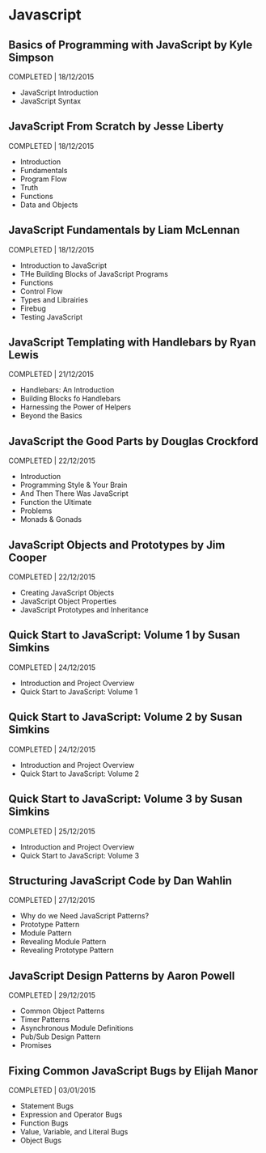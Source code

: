 # Javascript

## Basics of Programming with JavaScript by Kyle Simpson
COMPLETED | 18/12/2015

- JavaScript Introduction
- JavaScript Syntax

## JavaScript From Scratch by Jesse Liberty
COMPLETED | 18/12/2015

- Introduction
- Fundamentals
- Program Flow
- Truth
- Functions
- Data and Objects

## JavaScript Fundamentals by Liam McLennan
COMPLETED | 18/12/2015

- Introduction to JavaScript
- THe Building Blocks of JavaScript Programs
- Functions
- Control Flow
- Types and Librairies
- Firebug
- Testing JavaScript

## JavaScript Templating with Handlebars by Ryan Lewis
COMPLETED | 21/12/2015

- Handlebars: An Introduction
- Building Blocks fo Handlebars
- Harnessing the Power of Helpers
- Beyond the Basics

## JavaScript the Good Parts by Douglas Crockford
COMPLETED | 22/12/2015

- Introduction
- Programming Style & Your Brain
- And Then There Was JavaScript
- Function the Ultimate
- Problems
- Monads & Gonads

## JavaScript Objects and Prototypes by Jim Cooper
COMPLETED | 22/12/2015

- Creating JavaScript Objects
- JavaScript Object Properties
- JavaScript Prototypes and Inheritance

## Quick Start to JavaScript: Volume 1 by Susan Simkins
COMPLETED | 24/12/2015

- Introduction and Project Overview
- Quick Start to JavaScript: Volume 1

## Quick Start to JavaScript: Volume 2 by Susan Simkins
COMPLETED | 24/12/2015

- Introduction and Project Overview
- Quick Start to JavaScript: Volume 2

## Quick Start to JavaScript: Volume 3 by Susan Simkins
COMPLETED | 25/12/2015

- Introduction and Project Overview
- Quick Start to JavaScript: Volume 3

## Structuring JavaScript Code by Dan Wahlin
COMPLETED | 27/12/2015

- Why do we Need JavaScript Patterns?
- Prototype Pattern
- Module Pattern
- Revealing Module Pattern
- Revealing Prototype Pattern

## JavaScript Design Patterns by Aaron Powell
COMPLETED | 29/12/2015

- Common Object Patterns
- Timer Patterns
- Asynchronous Module Definitions
- Pub/Sub Design Pattern
- Promises

## Fixing Common JavaScript Bugs by Elijah Manor
COMPLETED | 03/01/2015

- Statement Bugs
- Expression and Operator Bugs
- Function Bugs
- Value, Variable, and Literal Bugs
- Object Bugs